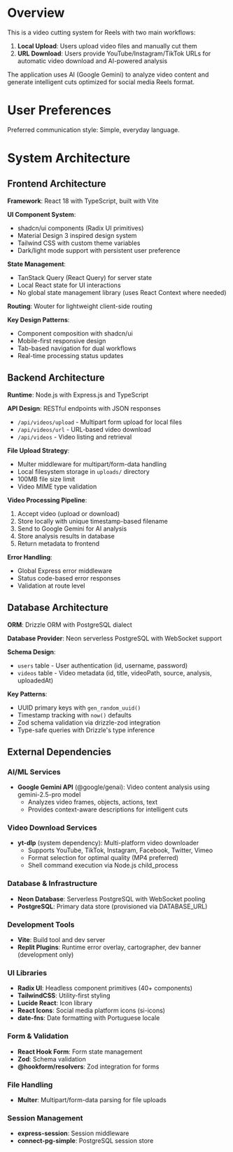 # Overview

This is a video cutting system for Reels with two main workflows:

1. **Local Upload**: Users upload video files and manually cut them
2. **URL Download**: Users provide YouTube/Instagram/TikTok URLs for automatic video download and AI-powered analysis

The application uses AI (Google Gemini) to analyze video content and generate intelligent cuts optimized for social media Reels format.

# User Preferences

Preferred communication style: Simple, everyday language.

# System Architecture

## Frontend Architecture

**Framework**: React 18 with TypeScript, built with Vite

**UI Component System**: 
- shadcn/ui components (Radix UI primitives)
- Material Design 3 inspired design system
- Tailwind CSS with custom theme variables
- Dark/light mode support with persistent user preference

**State Management**:
- TanStack Query (React Query) for server state
- Local React state for UI interactions
- No global state management library (uses React Context where needed)

**Routing**: Wouter for lightweight client-side routing

**Key Design Patterns**:
- Component composition with shadcn/ui
- Mobile-first responsive design
- Tab-based navigation for dual workflows
- Real-time processing status updates

## Backend Architecture

**Runtime**: Node.js with Express.js and TypeScript

**API Design**: RESTful endpoints with JSON responses
- `/api/videos/upload` - Multipart form upload for local files
- `/api/videos/url` - URL-based video download
- `/api/videos` - Video listing and retrieval

**File Upload Strategy**:
- Multer middleware for multipart/form-data handling
- Local filesystem storage in `uploads/` directory
- 100MB file size limit
- Video MIME type validation

**Video Processing Pipeline**:
1. Accept video (upload or download)
2. Store locally with unique timestamp-based filename
3. Send to Google Gemini for AI analysis
4. Store analysis results in database
5. Return metadata to frontend

**Error Handling**:
- Global Express error middleware
- Status code-based error responses
- Validation at route level

## Database Architecture

**ORM**: Drizzle ORM with PostgreSQL dialect

**Database Provider**: Neon serverless PostgreSQL with WebSocket support

**Schema Design**:
- `users` table - User authentication (id, username, password)
- `videos` table - Video metadata (id, title, videoPath, source, analysis, uploadedAt)

**Key Patterns**:
- UUID primary keys with `gen_random_uuid()`
- Timestamp tracking with `now()` defaults
- Zod schema validation via drizzle-zod integration
- Type-safe queries with Drizzle's type inference

## External Dependencies

### AI/ML Services
- **Google Gemini API** (@google/genai): Video content analysis using gemini-2.5-pro model
  - Analyzes video frames, objects, actions, text
  - Provides context-aware descriptions for intelligent cuts

### Video Download Services
- **yt-dlp** (system dependency): Multi-platform video downloader
  - Supports YouTube, TikTok, Instagram, Facebook, Twitter, Vimeo
  - Format selection for optimal quality (MP4 preferred)
  - Shell command execution via Node.js child_process

### Database & Infrastructure
- **Neon Database**: Serverless PostgreSQL with WebSocket pooling
- **PostgreSQL**: Primary data store (provisioned via DATABASE_URL)

### Development Tools
- **Vite**: Build tool and dev server
- **Replit Plugins**: Runtime error overlay, cartographer, dev banner (development only)

### UI Libraries
- **Radix UI**: Headless component primitives (40+ components)
- **TailwindCSS**: Utility-first styling
- **Lucide React**: Icon library
- **React Icons**: Social media platform icons (si-icons)
- **date-fns**: Date formatting with Portuguese locale

### Form & Validation
- **React Hook Form**: Form state management
- **Zod**: Schema validation
- **@hookform/resolvers**: Zod integration for forms

### File Handling
- **Multer**: Multipart/form-data parsing for file uploads

### Session Management
- **express-session**: Session middleware
- **connect-pg-simple**: PostgreSQL session store